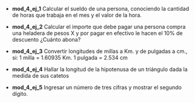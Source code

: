

-  **mod_4_ej_1** Calcular el sueldo de una persona, conociendo la cantidad de horas que trabaja en el mes y el valor de la hora. 


-  **mod_4_ej_2** Calcular el importe que debe pagar una persona compra una heladera
de pesos X y por pagar en efectivo le hacen el 10% de descuento ¿Cuánto
abona?



-  **mod_4_ej_3**  Convertir longitudes de millas a Km. y de pulgadas a cm., si:
1 milla = 1.60935 Km.
1 pulgada = 2.534 cm

-  **mod_4_ej_4**  Hallar la longitud de la hipotenusa de un triángulo dada la medida de
sus catetos

-  **mod_4_ej_5**  Ingresar un número de tres cifras y mostrar el segundo dígito. 
